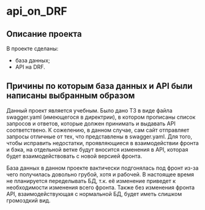 # api_on_DRF

## Описание проекта

В проекте сделаны:
* база данных;
* API на DRF.

## Причины по которым база данных и API были написаны выбранным образом

Данный проект является учебным. Было дано ТЗ в виде файла swagger.yaml (имеющегося в директрии), в котором прописаны 
список запросов и ответов, которые должен принимать и выдавать API соответствено.
К сожелению, в данном случае, сам сайт отправляет запросы отличные от тех, что представлены в swagger.yaml.
Для того, чтобы исправить недостатки, проявляющиеся в взаимодействии фронта и бэка, на отдельной ветке будут вносится
изменения в API, которая будет взаимодействовать с новой версией фронта.

База данных в данном проекте вактически подгонялась под фронт из-за чего получилась довольно грубой, хотя и рабочей.
В настоящее время не планируется переделывать БД, т.к. её изменение приведет к необходимости изменения всего фронта.
Также без изменения фронта API, взаимодействующая с нормальной БД, будет иметь слишком громоздкий вид.

